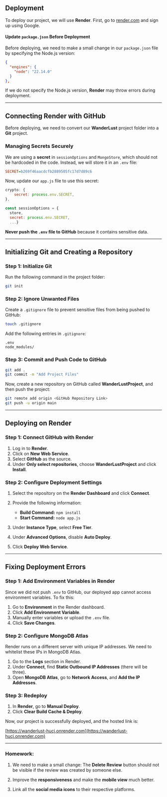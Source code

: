 ## **Deployment**

To deploy our project, we will use **Render**. First, go to [render.com](https://render.com) and sign up using Google.

#### **Update `package.json` Before Deployment**

Before deploying, we need to make a small change in our `package.json` file by specifying the Node.js version:

```json
{
  "engines": {
    "node": "22.14.0"
  }
},
```

If we do not specify the Node.js version, **Render** may throw errors during deployment.

---

## **Connecting Render with GitHub**

Before deploying, we need to convert our **WanderLust** project folder into a **Git** project.

### **Managing Secrets Securely**

We are using a **secret** in `sessionOptions` and `MongoStore`, which should not be hardcoded in the code. Instead, we will store it in an `.env` file:

```ini
SECRET=b269f46aacdcfb2889505fc17d7d89c6
```

Now, update our `app.js` file to use this secret:

```js
crypto: {
    secret: process.env.SECRET,
},
```

```js
const sessionOptions = {
  store,
  secret: process.env.SECRET,
  ...}
```

**Never push the `.env` file to GitHub** because it contains sensitive data.

---

## **Initializing Git and Creating a Repository**

### **Step 1: Initialize Git**

Run the following command in the project folder:

```sh
git init
```

### **Step 2: Ignore Unwanted Files**

Create a `.gitignore` file to prevent sensitive files from being pushed to GitHub:

```sh
touch .gitignore
```

Add the following entries in `.gitignore`:

```
.env
node_modules/
```

### **Step 3: Commit and Push Code to GitHub**

```sh
git add .
git commit -m "Add Project Files"
```

Now, create a new repository on GitHub called **WanderLustProject**, and then push the project:

```sh
git remote add origin <GitHub Repository Link>
git push -u origin main
```

---

## **Deploying on Render**

### **Step 1: Connect GitHub with Render**

1. Log in to **Render**.
2. Click on **New Web Service**.
3. Select **GitHub** as the source.
4. Under **Only select repositories**, choose **WanderLustProject** and click **Install**.

### **Step 2: Configure Deployment Settings**

1. Select the repository on the **Render Dashboard** and click **Connect**.
2. Provide the following information:

   - **Build Command:** `npm install`
   - **Start Command:** `node app.js`

3. Under **Instance Type**, select **Free Tier**.
4. Under **Advanced Options**, disable **Auto Deploy**.
5. Click **Deploy Web Service**.

---

## **Fixing Deployment Errors**

### **Step 1: Add Environment Variables in Render**

Since we did not push `.env` to GitHub, our deployed app cannot access environment variables. To fix this:

1. Go to **Environment** in the Render dashboard.
2. Click **Add Environment Variable**.
3. Manually enter variables or upload the `.env` file.
4. Click **Save Changes**.

### **Step 2: Configure MongoDB Atlas**

Render runs on a different server with unique IP addresses. We need to whitelist these IPs in MongoDB Atlas.

1. Go to the **Logs** section in Render.
2. Under **Connect**, find **Static Outbound IP Addresses** (there will be three).
3. Open **MongoDB Atlas**, go to **Network Access**, and **Add the IP Addresses**.

### **Step 3: Redeploy**

1. In **Render**, go to **Manual Deploy**.
2. Click **Clear Build Cache & Deploy**.

Now, our project is successfully deployed, and the hosted link is:

[https://wanderlust-hucj.onrender.com](https://wanderlust-hucj.onrender.com)

---

### **Homework:**

1. We need to make a small change: The **Delete Review** button should not be visible if the review was created by someone else.

2. Improve the **responsiveness** and make the **mobile view** much better.

3. Link all the **social media icons** to their respective platforms.
